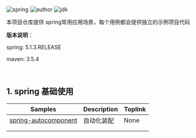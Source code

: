 ![spring](https://note.youdao.com/yws/public/resource/13ff7d046b0aa4afd087ac0c813282a0/xmlnote/DCD1D3E5E6BE439D80D0C72CFA56BBDE/14154)     ![author](https://note.youdao.com/yws/public/resource/13ff7d046b0aa4afd087ac0c813282a0/xmlnote/5DCCD9D067AE4CB8A26075FD71D85EEC/14157)     ![jdk](https://note.youdao.com/yws/public/resource/13ff7d046b0aa4afd087ac0c813282a0/xmlnote/ADD606CFAA3A436CAF6BF198004AA008/14159)

本项目仓库提供 spring常用应用场景，每个用例都会提供独立的示例项目代码

**版本说明**：

spring:  5.1.3.RELEASE

maven:  3.5.4

<br/>

## 1. spring 基础使用

| Samples                                             | Description | Toplink |
| --------------------------------------------------- | ----------- | ------- |
| [spring-autocomponent](spring/spring-autocomponent) | 自动化装配  | None    |
|                                                     |             |         |
|                                                     |             |         |

